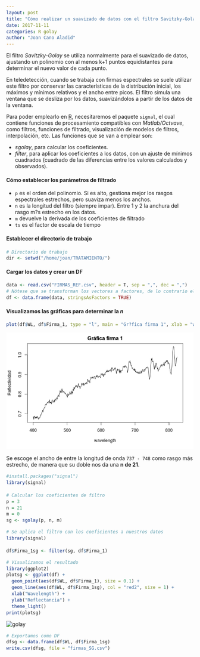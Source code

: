 ```yaml
---
layout: post
title: "Cómo realizar un suavizado de datos con el filtro Savitzky-Golay y R"
date: 2017-11-11
categories: R golay
author: "Joan Cano Aladid"
---
```

El filtro *Savitzky-Golay* se utiliza normalmente para el suavizado de datos, ajustando un polinomio con al menos k+1 puntos equidistantes para determinar el nuevo valor de cada punto.

En teledetección, cuando se trabaja con firmas espectrales se suele utilizar este filtro por conservar las características de la distribución inicial, los máximos y mínimos relativos y el ancho entre picos. El filtro simula una ventana que se desliza por los datos, suavizándolos a partir de los datos de la ventana.

Para poder emplearlo en [R](https://cran.r-project.org/), necesitaremos el paquete `signal`, el cual contiene funciones de procesamiento compatibles con *Matlab/Octvave*, como filtros, funciones de filtrado, visualización de modelos de filtros, interpolación, etc. Las funciones que se van a emplear son:

- *sgolay*, para calcular los coeficientes.
- *filter*, para aplicar los coeficientes a los datos, con un ajuste de mínimos cuadrados (cuadrado de las diferencias entre los valores calculados y observados).


#### Cómo establecer los parámetros de filtrado
* `p`  es el orden del polinomio. Si es alto, gestiona mejor los rasgos espectrales estrechos, pero suaviza menos los anchos.
* `n` es la longitud del filtro (siempre impar). Entre 1 y 2 la anchura del rasgo m?s estrecho en los datos.
* `m` devuelve la derivada de los coeficientes de filtrado
* `ts` es el factor de escala de tiempo

#### Establecer el directorio de trabajo

```R
# Directorio de trabajo
dir <- setwd("/home/joan/TRATAMIENTO/")
```

#### Cargar los datos y crear un DF

```R
data <- read.csv("FIRMAS_REF.csv", header = T, sep = ",", dec = ",")
# Nótese que se transforman los vectores a factores, de lo contrario el filtro no funcionará
df <- data.frame(data, stringsAsFactors = TRUE)
```

#### Visualizamos las gráficas para determinar la *n*

```R
plot(df$WL, df$Firma_1, type = "l", main = "Gr?fica firma 1", xlab = "wavelength", ylab = "Reflectividad")
```
![plot](../static/img/firma1.png)

Se escoge el ancho de entre la longitud de onda `737 - 748` como rasgo más estrecho, de manera que su doble nos da una **n de 21**.

```R
#install.packages("signal")
library(signal)

# Calcular los coeficientes de filtro
p = 3
n = 21
m = 0
sg <- sgolay(p, n, m)
```

```R
# Se aplica el filtro con los coeficientes a nuestros datos
library(signal)

df$Firma_1sg <- filter(sg, df$Firma_1)
```

```R
# Visualizamos el resultado
library(ggplot2)
plotsg <- ggplot(df) +
  geom_point(aes(df$WL, df$Firma_1), size = 0.1) +
  geom_line(aes(df$WL, df$Firma_1sg), col = "red2", size = 1) +
  xlab("Wavelength") +
  ylab("Reflectancia") +
  theme_light()
print(plotsg)
```
![golay](../static/images/golay.png)


```R
# Exportamos como DF
dfsg <- data.frame(df$WL, df$Firma_1sg)
write.csv(dfsg, file = "firmas_SG.csv")
```

